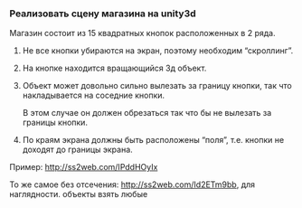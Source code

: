 ### Реализовать сцену магазина на unity3d ###
Магазин состоит из 15 квадратных кнопок расположенных в 2 ряда.

1) Не все кнопки убираются на экран, поэтому необходим “скроллинг”.

2) На кнопке находится вращающийся 3д объект.

3) Объект может довольно сильно вылезать за границу кнопки, так что накладывается на соседние кнопки.

    В этом случае он должен обрезаться так что бы не вылезать за границы кнопки.

4) По краям экрана должны быть расположены “поля”, т.е. кнопки не доходят до границы экрана.

Пример: http://ss2web.com/IPddHOyIx

То же самое без отсечения: http://ss2web.com/Id2ETm9bb, для наглядности.
объекты взять любые